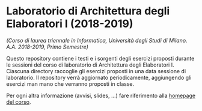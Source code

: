 # Laboratorio di Architettura degli Elaboratori I (2018-2019)
*(Corso di laurea triennale in Informatica, Università degli Studi di Milano. A.A. 2018-2019, Primo Semestre)*

Questo repository contiene i testi e i sorgenti degli esercizi proposti durante le sessioni del corso di laboratorio di Architettura degli Elaboratori I. Ciascuna directory raccoglie gli esercizi proposti in una data sessione di laboratorio. Il repository verrà aggiornato periodicamente, aggiungendo gli esercizi man mano che verranno proposti in classe. 

Per ogni altra informazione (avvisi, slides, ...) fare riferimento alla [homepage del corso](https://web.archive.org/web/20190218182205/http://teaching.basilico.di.unimi.it/doku.php/pub/arch1-lab-2018-2019).
